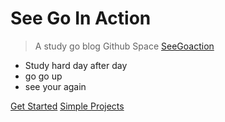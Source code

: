 # See Go In Action

> A study go blog Github Space [SeeGoaction](https://github.com/SeeGoaction)

- Study hard day after day
- go go up
- see your again

[Get Started](#main)
[Simple Projects](#Projects)



